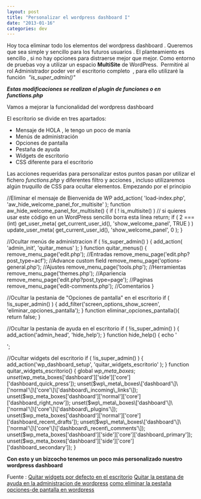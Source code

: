 ```yaml
---
layout: post
title: "Personalizar el wordpress dashboard I"
date: "2013-01-16"
categories: dev
---
```


Hoy toca eliminar todo los elementos del wordpress dashboard . Queremos que sea simple y sencillo para los futuros usuarios . El planteamiento es sencillo , si no hay opciones para distraerse mejor que mejor. Como entorno de pruebas voy a utilizar un espacio **MultiSite** de WordPress.  Permitiré al rol Administrador poder ver el escritorio completo  , para ello utilizaré la función  _"is\_super\_admin()"_

_**Estas modificaciones se realizan el plugin de funciones o en functions.php**_

Vamos a mejorar la funcionalidad del wordpress dashboard

El escritorio se divide en tres apartados:

- Mensaje de HOLA , le tengo un poco de manía
- Menús de administración
- Opciones de pantalla
- Pestaña de ayuda
- Widgets de escritorio
- CSS diferente para el escritorio

Las acciones requeridas para personalizar estos puntos pasan por utilizar el fichero _functions.php_ y diferentes filtro y acciones , incluso utilizaremos algún _truquillo_ de CSS para ocultar elementos. Empezando por el principio

   //Eliminar el mensaje de Bienvenida de WP
   add\_action( 'load-index.php', 'aw\_hide\_welcome\_panel\_for\_multisite' );
   function aw\_hide\_welcome\_panel\_for\_multisite() {
           if ( ! is\_multisite() ) // si quieres usar este código en un WordPress sencillo borra esta línea
                   return;
           if ( 2 === (int) get\_user\_meta( get\_current\_user\_id(), 'show\_welcome\_panel', TRUE ) )
                   update\_user\_meta( get\_current\_user\_id(), 'show\_welcome\_panel', 0 );
   }

  //Ocultar menús de administracion
  if ( !is\_super\_admin() ) {
          add\_action( 'admin\_init', 'quitar\_menus' );
  }
  function quitar\_menus() {
  remove\_menu\_page('edit.php'); //Entradas
  remove\_menu\_page('edit.php?post\_type=acf'); //Advance custom field
  remove\_menu\_page('options-general.php'); //Ajustes
  remove\_menu\_page('tools.php'); //Herramientas
  remove\_menu\_page('themes.php'); //Apariencia
  remove\_menu\_page('edit.php?post\_type=page'); //Paginas
  remove\_menu\_page('edit-comments.php'); //Comentarios
  }

  //Ocultar la pestania de "Opciones de pantalla" en el escritorio
  if ( !is\_super\_admin() ) {
          add\_filter('screen\_options\_show\_screen', 'eliminar\_opciones\_pantalla');
  }
  function eliminar\_opciones\_pantalla(){
  return false;
  }

//Ocultar la pestania de ayuda en el escritorio
  if ( !is\_super\_admin() ) {
          add\_action('admin\_head', 'hide\_help');
  }
  function hide\_help() {
      echo '

';

//Ocultar widgets del escritorio
  if ( !is\_super\_admin() ) {
          add\_action('wp\_dashboard\_setup', 'quitar\_widgets\_escritorio' );
  }
  function quitar\_widgets\_escritorio() {
          global $wp\_meta\_boxes;
unset($wp\_meta\_boxes\['dashboard'\]\['side'\]\['core'\]\['dashboard\_quick\_press'\]);
unset($wp\_meta\_boxes\['dashboard'\]\['normal'\]\['core'\]\['dashboard\_incoming\_links'\]);
unset($wp\_meta\_boxes\['dashboard'\]\['normal'\]\['core'\]\['dashboard\_right\_now'\]);
unset($wp\_meta\_boxes\['dashboard'\]\['normal'\]\['core'\]\['dashboard\_plugins'\]);
unset($wp\_meta\_boxes\['dashboard'\]\['normal'\]\['core'\]\['dashboard\_recent\_drafts'\]);
unset($wp\_meta\_boxes\['dashboard'\]\['normal'\]\['core'\]\['dashboard\_recent\_comments'\]);
unset($wp\_meta\_boxes\['dashboard'\]\['side'\]\['core'\]\['dashboard\_primary'\]);
unset($wp\_meta\_boxes\['dashboard'\]\['side'\]\['core'\]\['dashboard\_secondary'\]);
}

**Con esto y un bizcocho tenemos un poco más personalizado nuestro wordpress dashboard**

Fuente : [Quitar widgets por defecto en el escritorio](https://ayudawordpress.com/quitar-widgets-por-defecto-en-el-escritorio/ "quitar-widgets-por-defecto-en-el-escritorio") [Quitar la pestana de ayuda en la administracion de wordpress](https://noticiaswordpress.com/2011/11/25/quitar-la-pestana-de-ayuda-en-la-administracion-de-wordpress/ "quitar-la-pestana-de-ayuda-en-la-administracion-de-wordpress") [como eliminar la pestaña opciones-de pantalla en wordpress](https://www.aquihaydominios.com/blog/como-eliminar-la-pestana-opciones-de-pantalla-en-wordpress/ "como-eliminar-la-pestana-opciones-de-pantalla-en-wordpress")
